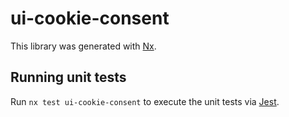 # ui-cookie-consent

This library was generated with [Nx](https://nx.dev).

## Running unit tests

Run `nx test ui-cookie-consent` to execute the unit tests via [Jest](https://jestjs.io).
